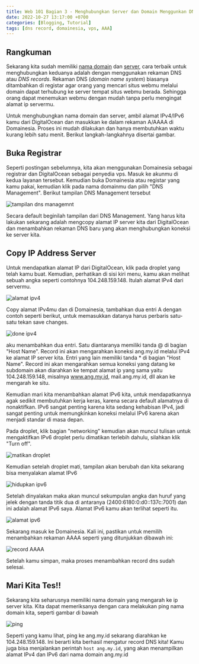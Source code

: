 ```yaml
---
title: Web 101 Bagian 3 - Menghubungkan Server dan Domain Menggunkan DNS Records
date: 2022-10-27 13:17:00 +0700
categories: [Blogging, Tutorial]
tags: [dns record, domainesia, vps, AAA]
---
```


## Rangkuman
Sekarang kita sudah memiliki [nama domain](https://anggra.id/posts/Web-101-Bagian-2-Domain-Name/) dan
[server](https://anggra.id/posts/Web-101-Bagian-1-Virtual-Private-Server/), cara terbaik untuk menghubungkan keduanya
adalah dengan menggunakan rekaman DNS atau *DNS records*. Rekaman DNS (*domain name system*) biasanya ditambahkan di
registar agar  orang yang mencari situs webmu melalui domain dapat terhubung ke server tempat situs webmu berada.
Sehingga orang dapat menemukan webmu dengan mudah tanpa perlu mengingat alamat ip servermu.

Untuk menghubungkan nama domain dan server, ambil alamat IPv4/IPv6 kamu dari DigitalOcean dan masukkan ke dalam rekaman
A/AAAA di Domainesia. Proses ini mudah dilakukan dan hanya membutuhkan waktu kurang lebih satu menit. Berikut
langkah-langkahnya disertai gambar.

## Buka Registrar
Seperti postingan sebelumnya, kita akan menggunakan Domainesia sebagai registrar dan DigitalOcean sebagai penyedia vps.
Masuk ke akunmu di kedua layanan tersebut. Kemudian buka Domainesia atau registar yang kamu pakai, kemudian klik pada
nama domainmu dan pilih "DNS Management". Berikut tampilan DNS Management tersebut

![tampilan dns managemnt](/posts/20221027/01-buka.png)

Secara default beginilah tampilan dari DNS Management. Yang harus kita lakukan sekarang adalah mengcopy alamat IP server
kita dari DigitalOcean dan menambahkan rekaman DNS baru yang akan menghubungkan koneksi ke server kita.

## Copy IP Address Server
Untuk mendapatkan alamat IP dari DigitalOcean, klik pada droplet yang telah kamu buat. Kemudian, perhatikan di sisi kiri menu,
kamu akan melihat sebuah angka seperti contohnya 104.248.159.148. Itulah alamat IPv4 dari servermu.

![alamat ipv4](/posts/20221027/02-cari-ip.png)

Copy alamat IPv4mu dan di Domainesia, tambahkan dua entri A dengan contoh seperti berikut, untuk memasukkan
datanya harus perbaris satu-satu tekan save changes.

![done ipv4](/posts/20221027/03-ipv4-done.png)

aku menambahkan dua entri. Satu diantaranya memiliki tanda @ di bagian "Host Name". Record ini akan mengarahkan
koneksi ang.my.id melalui IPv4 ke alamat IP server kita. Entri yang lain memiliki tanda * di bagian "Host Name".
Record ini akan mengarahkan semua koneksi yang datang ke subdomain akan diarahkan ke tempat alamat ip yang sama yaitu
104.248.159.148, misalnya www.ang.my.id, mail.ang.my.id, dll akan ke mengarah ke situ.

Kemudian mari kita menambahkan alamat IPv6 kita, untuk mendapatkannya agak sedikit membutuhkan kerja keras, karena secara
default alamatnya di nonaktifkan. IPv6 sangat penting karena kita sedang kehabisan IPv4, jadi sangat penting untuk memungkinkan
koneksi melalui IPv6 karena akan menjadi standar di masa depan.

Pada droplet, klik bagian "networking" kemudian akan muncul tulisan untuk mengaktifkan IPv6 droplet perlu dimatikan terlebih dahulu,
silahkan klik "Turn off".

![matikan droplet](/posts/20221027/04-turn-on-ipv6.png)

Kemudian setelah droplet mati, tampilan akan berubah dan kita sekarang bisa menyalakan alamat IPv6

![hidupkan ipv6](/posts/20221027/05-enable-ipv6.png)

Setelah dinyalakan maka akan muncul sekumpulan angka dan huruf yang jelek dengan tanda titik dua di antaranya
(2400:6180:0:d0::137c:7001) dan ini adalah alamat IPv6 saya. Alamat IPv6 kamu akan terlihat seperti itu.

![alamat ipv6](/posts/20221027/07-tampilan-ipv6.png)

Sekarang masuk ke Domainesia. Kali ini, pastikan untuk memilih menambahkan rekaman AAAA seperti yang ditunjukkan dibawah
ini:

![record AAAA](/posts/20221027/06-ipv6-done.png)

Setelah kamu simpan, maka proses menambahkan record dns sudah selesai.

## Mari Kita Tes!!
Sekarang kita seharusnya memiliki nama domain yang mengarah ke ip server kita. Kita dapat memeriksanya dengan cara
melakukan ping nama domain kita, seperti gambar di bawah

![ping](/posts/20221027/08-ping.png)

Seperti yang kamu lihat, ping ke ang.my.id sekarang diarahkan ke 104.248.159.148. Ini berarti kita berhasil mengatur
record DNS kita! Kamu juga bisa menjalankan perintah `host ang.my.id`, yang akan menampilkan alamat IPv4 dan IPv6
dari nama domain ang.my.id

